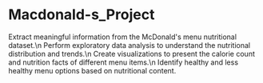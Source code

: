 # Macdonald-s_Project
Extract meaningful information from the McDonald's menu nutritional dataset.\n
Perform exploratory data analysis to understand the nutritional distribution and trends.\n
Create visualizations to present the calorie count and nutrition facts of different menu items.\n
Identify healthy and less healthy menu options based on nutritional content.

